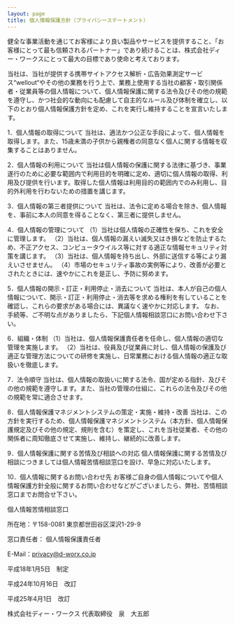 ```yaml
---
layout: page
title: 個人情報保護方針（プライバシーステートメント）
---
```

健全な事業活動を通じてお客様により良い製品やサービスを提供すること、「お客様にとって最も信頼されるパートナー」であり続けることは、株式会社ディー・ワークスにとって最大の目標であり使命と考えております。

当社は、当社が提供する携帯サイトアクセス解析・広告効果測定サービス“wellout“やその他の業務を行う上で、業務上使用する当社の顧客・取引関係者・従業員等の個人情報について、個人情報保護に関する法令及びその他の規範を遵守し、かつ社会的な動向にも配慮して自主的なルール及び体制を確立し、以下のとおり個人情報保護方針を定め、これを実行し維持することを宣言いたします。

1．個人情報の取得について
当社は、適法かつ公正な手段によって、個人情報を取得します。また、15歳未満の子供から親権者の同意なく個人に関する情報を収集することはありません。

2．個人情報の利用について
当社は個人情報の保護に関する法律に基づき、事業遂行のために必要な範囲内で利用目的を明確に定め、適切に個人情報の取得、利用及び提供を行います。取得した個人情報は利用目的の範囲内でのみ利用し、目的外利用を行わないための措置を講じます。

3．個人情報の第三者提供について
当社は、法令に定める場合を除き、個人情報を、事前に本人の同意を得ることなく、第三者に提供しません。

4．個人情報の管理について
（1）当社は個人情報の正確性を保ち、これを安全に管理します。
（2）当社は、個人情報の漏えい滅失又はき損などを防止するため、不正アクセス、コンピュータウイルス等に対する適正な情報セキュリティ対策を講じます。
（3）当社は、個人情報を持ち出し、外部に送信する等により漏えいさせません。
（4）市場のセキュリティ事故の実例等により、改善が必要とされたときには、速やかにこれを是正し、予防に努めます。

5．個人情報の開示・訂正・利用停止・消去について
当社は、本人が自己の個人情報について、開示・訂正・利用停止・消去等を求める権利を有していることを確認し、これらの要求がある場合には、異議なく速やかに対応します。
なお、手続等、ご不明な点がありましたら、下記個人情報相談窓口にお問い合わせ下さい。

6．組織・体制
（1）当社は、個人情報保護責任者を任命し、個人情報の適切な管理を実施します。
（2）当社は、役員及び従業員に対し、個人情報の保護及び適正な管理方法についての研修を実施し、日常業務における個人情報の適正な取扱いを徹底します。

7．法令順守
当社は、個人情報の取扱いに関する法令、国が定める指針、及びその他の規範を遵守します。また、当社の管理の仕組に、これらの法令及びその他の規範を常に適合させます。

8．個人情報保護マネジメントシステムの策定・実施・維持・改善
当社は、この方針を実行するため、個人情報保護マネジメントシステム（本方針、個人情報保護規定及びその他の規定、規則を含む）を策定し、これを当社従業者、その他の関係者に周知徹底させて実施し、維持し、継続的に改善します。

9．個人情報保護に関する苦情及び相談への対応
個人情報保護に関する苦情及び相談につきましては個人情報苦情相談窓口を設け、早急に対応いたします。

10．個人情報に関するお問い合わせ先
お客様ご自身の個人情報についてや個人情報保護方針全般に関するお問い合わせなどがございましたら、弊社、苦情相談窓口までお問合せ下さい。


個人情報苦情相談窓口

所在地：〒158-0081 東京都世田谷区深沢1-29-9

窓口責任者： 個人情報保護責任者

E-Mail：privacy@d-worx.co.jp

平成18年1月5日　制定

平成24年10月16日　改訂

平成25年4月1日　改訂

株式会社ディー・ワークス 代表取締役　泉　大五郎

